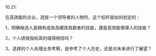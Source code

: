 

10.21:

在高效能的企业，选拔一个领导者的人物时，这个标杆是如何划定的：

1，明确候选人是拥有成為高績效貢獻者的技能，還是高效能領導人的技能？

2，个人绩效指标真的值得相信吗？

3，选择的个人处理业务考察，是参考了个人历史，还是对未来进行了展望？
